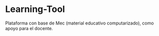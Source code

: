 # Learning-Tool
Plataforma con base de Mec (material educativo computarizado), como apoyo para el docente.
